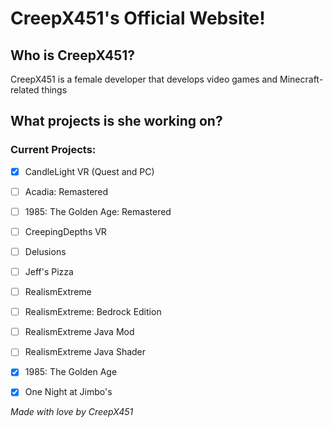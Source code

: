 # CreepX451's Official Website!

## Who is CreepX451?
CreepX451 is a female developer that develops video games and Minecraft-related things

## What projects is she working on?
### Current Projects:
- [x] CandleLight VR (Quest and PC)
- [ ] Acadia: Remastered
- [ ] 1985: The Golden Age: Remastered
- [ ] CreepingDepths VR
- [ ] Delusions
- [ ] Jeff's Pizza
- [ ] RealismExtreme
- [ ] RealismExtreme: Bedrock Edition
- [ ] RealismExtreme Java Mod
- [ ] RealismExtreme Java Shader
- [x] 1985: The Golden Age
- [x] One Night at Jimbo's




*Made with love by CreepX451*
